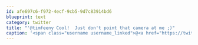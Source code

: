 ```yaml
---
id: afe697c6-f972-4ecf-9cb5-9d7c83914bd6
blueprint: text
category: twitter
title: "'@timfeeny Cool!  Just don't point that camera at me ;)"
caption: '<span class="username username_linked">@<a href="https://twitter.com/timfeeny" title="Tim Feeny">timfeeny</a></span> Cool!  Just don''t point that camera at me ;)'
---
```

